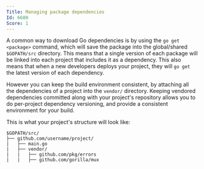 ```yaml
---
Title: Managing package dependencies
Id: 6680
Score: 1
---
```

A common way to download Go dependencies is by using the `go get <package>` command, which will save the package into the global/shared `$GOPATH/src` directory.  This means that a single version of each package will be linked into each project that includes it as a dependency. This also means that when a new developers deploys your project, they will `go get` the latest version of each dependency.

However you can keep the build environment consistent, by attaching all the dependencies of a project into the `vendor/` directory. Keeping vendored dependencies committed along with your project's repository allows you to do per-project dependency versioning, and provide a consistent environment for your build.

This is what your project's structure will look like:

```text
$GOPATH/src/
├── github.com/username/project/
|   ├── main.go
|   ├── vendor/
|   |   ├── github.com/pkg/errors
|   |   ├── github.com/gorilla/mux
```
